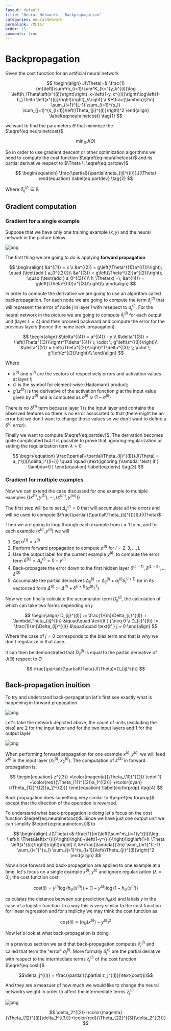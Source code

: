 ```yaml
---
layout: default
title: "Neural Networks - Backpropagation"
categories: neuralNetwork
permalink: /ML15/
order: 15
comments: true
---
```


#  Backpropagation

Given the cost function for an artificial neural network

$$
\begin{align}
J(\Theta)=&-\frac{1}{m}\left[\sum^m_{i=1}\sum^K_{k=1}y_k^{(i)}\log \left(h_\Theta\left(x^{(i)}\right)\right)_k+\left(1-y_k^{(i)}\right)\log\left(1-h_\Theta \left(x^{(i)}\right)\right)_k\right] \\
&+\frac{\lambda}{2m} \sum_{l=1}^{L-1} \sum_{i=1}^{s_l} \sum_{j=1}^{s_{l+1}}\left(\Theta_{ji}^{(l)}\right)^2
\end{align}
\label{eq:neuralnetcost} \tag{1}
$$

we want to find the parameters $\Theta$ that minimize the $\eqref{eq:neuralnetcost}$

$$
\min_{\Theta}J(\Theta)
$$

So in order to use gradient descent or other optimization algorithms we need to compute the cost function $\eqref{eq:neuralnetcost}$ and its partial derivative respect to $\Theta \; \eqref{eq:partdev}$ 

$$
\begin{equation}
\frac{\partial}{\partial\theta_{ij}^{(l)}}J(\Theta)
\end{equation}
\label{eq:partdev} \tag{2}
$$

Where $\theta_{ij}^{(l)} \in \mathbb{R}$

## Gradient computation

### Gradient for a single example
Suppose that we have only one training example $(x, y)$ and the neural network in the picture below


![png](ML-15-NeuralNetworkOptimization_files/ML-15-NeuralNetworkOptimization_2_0.png)


The first thing we are going to do is applying **forward propagation**

$$
\begin{align}
&a^{(1)} = x \\ 
&a^{(2)} = g\left(\Theta^{(1)}a^{(1)}\right); \quad (\text{add }  a_0^{(2)})\\ 
&a^{(3)} = g\left(\Theta^{(2)}a^{(2)}\right); \quad (\text{add }  a_0^{(3)})\\ 
h_\Theta(x) =\; &a^{(4)} = g\left(\Theta^{(3)}a^{(3)}\right)\\ 
\end{align}
$$

In order to compute the derivative we are going to use an algorithm called backpropagation. For each node we are going to compute the term $\delta_j^{(l)}$ that will represent the error of node $j$ in layer $l$ with resepect to $a_j^{(l)}$. For the neural network in the picture we are going to compute $\delta_j^{(l)}$ for each output unit (layer $L=4$) and then proceed backward and compute the error for the previous layers (hence the name back-propagation).

$$
\begin{align}
&\delta^{(4)} = a^{(4)} - y \\
&\delta^{(3)} = \left(\Theta^{(3)}\right)^T\delta^{(4)} \; \odot \; g'\left(z^{(3)}\right)\\ 
&\delta^{(2)} = \left(\Theta^{(2)}\right)^T\delta^{(3)} \; \odot \; g'\left(z^{(2)}\right)\\  
\end{align}
$$

Where

* $\delta^{(l)}$ and $a^{(l)}$ are the vectors of respectively errors and activation values at layer $l$; 
* $\odot$ is the symbol for element-wise (Hadamard) product;
* $g'\left(z^{(l)}\right)$ is the derivative of the activation function $g$ at the input value given by $z^{(l)}$ and is computed as $a^{(l)} \odot \left(1-a^{(l)}\right)$

There is no $\delta^{(1)}$ term because layer 1 is the input layer and contains the observed features so there is no error associated to that (there might be an error but we don't want to change those values so we don't want to define a $\delta^{(l)}$ error).

Finally we want to compute $\eqref{eq:partdev}$. The derivation becomes quite complicated but it is possible to prove that, ignoring regularization or setting the regularization term $\lambda=0$

$$
\begin{equation}
\frac{\partial}{\partial\Theta_{ij}^{(l)}}J(\Theta) = a_j^{(l)}\delta_i^{(l+i)} \quad \quad (\text{ignoring }\lambda; \text{ if } \lambda=0 )
\end{equation}
\label{eq:deriv} \tag{3}
$$

### Gradient for multiple examples
Now we can extend the case discussed for one example to multiple examples $\lbrace \left( x^{(1)}, y^{(1)}\right), \cdots, \left( x^{(m)}, y^{(m)}\right) \rbrace$

The first step will be to set $\Delta_{ij}^{(l)} = 0$ that will accumulate all the errors and will be used to compute $\frac{\partial}{\partial\Theta_{ij}^{()}l}J(\Theta)$

Then we are going to loop through each example from $i=1$ to $m$, and for each example $\left( x^{(i)}, y^{(i)}\right)$ we will

1. Set $a^{(1)} = x^{(i)}$
2. Perform forward propagation to compute $a^{(l)}$ for $l = 2, 3, \dots, L$
3. Use the output label for the current example $y^{(i)}$, to compute the error term $\delta^{(L)}=\Delta_{ij}^{(l)} = 0 - y^{(i)}$
4. Back-propagate the error down to the first hidden layer $\delta^{(L-1)}, \delta^{(L-2)}, \dots \delta^{(2)}$
5. Accumulate the partial derivatives $\Delta_{ij}^{(l)} := \Delta_{ij}^{(l)} + a_j^{(l)}\delta_i^{(l+1)}$ (or in its vectorized form $\Delta^{(l)} := \Delta^{(l)} + \delta^{(l+1)}\left(a^{(l)}\right)^T$)

Now we can finally calculate the accumulator term $D_{ij}^{(l)}$, the calculation of which can take two forms depending on $j$:

$$
\begin{align}
D_{ij}^{(l)} := \frac{1}{m}\Delta_{ij}^{(l)} + \lambda\Theta_{ij}^{(l)} &\quad\quad \text{if } j \neq 0 \\
D_{ij}^{(l)} := \frac{1}{m}\Delta_{ij}^{(l)} &\quad\quad \text{if } j = 0
\end{align}
$$

Where the case of $j=0$ corresponds to the bias term and that is why we don't regularize in that case.

It can then be demonstrated that $D_{ij}^{(l)}$ is equal to the partial derivative of $J(\Theta)$ respect to $\Theta$

$$
\frac{\partial}{\partial\Theta}J(\Theta)=D_{ij}^{(l)}
$$

## Back-propagation inuition
To try and understand back-porpagation let's first see exactly what is happening in forward propagation


![png](ML-15-NeuralNetworkOptimization_files/ML-15-NeuralNetworkOptimization_6_0.png)


Let's take the network depicted above, the count of units (excluding the bias) are 2 for the input layer and for the two input layers and 1 for the output layer 


![png](ML-15-NeuralNetworkOptimization_files/ML-15-NeuralNetworkOptimization_8_0.png)


When performing forward propagation for one example $x^{(i)}, y^{(i)}$, we will feed $x^{(i)}$ in the input layer ($x_1^{(i)}, x_2^{(i)}$). The computation of $z^{(3)}$  in forward propagation is:

$$
\begin{equation}
z^{(3)}
=\color{magenta}{\Theta_{10}^{(2)} \cdot 1}
+\color{red}{\Theta_{11}^{(2)}a_1^{(2)}}
+\color{cyan}{\Theta_{12}^{(2)}a_2^{(2)}}
\end{equation}
\label{eq:forprop} \tag{4}
$$

Back propagation does something very similar to $\eqref{eq:forprop}$ except that the direction of the operation is reversed.

To understand what back-propagation is doing let's focus on the cost function $\eqref{eq:neuralnetcost}$. Since we have just one output unit we can simplify $\eqref{eq:neuralnetcost}$ to 

$$
\begin{align}
J(\Theta)=&-\frac{1}{m}\left[\sum^m_{i=1}y^{(i)}\log \left(h_\Theta\left(x^{(i)}\right)\right)+\left(1-y^{(i)}\right)\log\left(1-h_\Theta \left(x^{(i)}\right)\right)\right] \\
&+\frac{\lambda}{2m} \sum_{l=1}^{L-1} \sum_{i=1}^{s_l} \sum_{j=1}^{s_{l+1}}\left(\Theta_{ji}^{(l)}\right)^2
\end{align}
$$

Now since forward and back-propagation are applied to one example at a time, let's focus on a single example $x^{(i)}, y^{(i)}$  and ignore regularization ($\lambda=0$); the cost function $\text{cost}$

$$
\begin{equation}
\text{cost}(i) = y^{(i)}\log \left(h_\Theta\left(x^{(i)}\right)\right)+\left(1-y^{(i)}\right)\log\left(1-h_\Theta \left(x^{(i)}\right)\right)
\end{equation}
\label{eq:costi} \tag{5}
$$

calculates the distance between our prediction $h_\Theta(x)$ and labels $y$ in the case of a logistic function. In a way this is very similar to the cost function for linear regression and for simplicity we may think the cost function as

$$\text{cost}(i) \approx \left(h_\Theta\left(x^{(i)}\right) - y^{(i)}\right)^2$$

Now let's look at what back-propagation is doing

In a previous section we said that back-propagation computes $\delta_j^{(l)}$ and called that term the "error" $a_j^{(l)}$. More formally $\delta_j^{(l)}$ are the partial deriative with respect to the intermediate terms $z_j^{(l)}$ of the cost function $\eqref{eq:costi}$.

$$\delta_j^{(l)} = \frac{\partial}{\partial z_j^{(l)}}\text{cost}(i)$$

And they are a measuer of how much we would like to change the neural networks weight in order to affect the intermediate terms $z_j^{(l)}$


![png](ML-15-NeuralNetworkOptimization_files/ML-15-NeuralNetworkOptimization_11_0.png)


$$
\delta_2^{(2)}=\color{magenta}{\Theta_{12}^{(i)}\delta_1^{(3)}}+\color{red}{\Theta_{22}^{(3)}\delta_2^{(3)}}
$$
